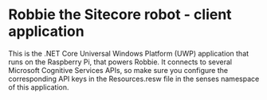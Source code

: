 # Robbie the Sitecore robot - client application #

This is the .NET Core Universal Windows Platform (UWP) application that runs on the Raspberry Pi, that powers Robbie. It connects to several Microsoft Cognitive Services APIs, so make sure you configure the corresponding API keys in the Resources.resw file in the senses namespace of this application.